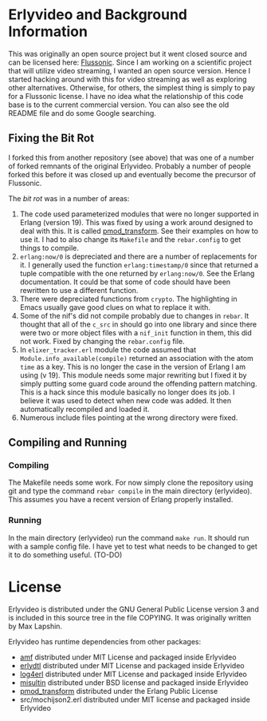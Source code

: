 # Erlyvideo and Background Information

This was originally an open source project but it went closed source and can be licensed here: [Flussonic](https://flussonic.com). Since I am working on a scientific project that will utilize video streaming, I wanted an open source version. Hence I started hacking around with this for video streaming as well as exploring other alternatives. Otherwise, for others,  the simplest thing is simply to pay for a Flussonic license. I have no idea what the relationship of this code base is to the current commercial version. You can also see the old README file and do some Google searching.


## Fixing the Bit Rot
I forked this from another repository (see above) that was one of a number of forked remnants of the original Erlyvideo. Probably a number of people forked this before it was closed up and eventually become the precursor of Flussonic. 

The *bit rot* was in a number of areas:
1. The code used parameterized modules that were no longer supported in Erlang (version 19). This was fixed by using a work around designed to deal with this. It is called [pmod_transform](https://github.com/erlang/pmod_transform). See their examples on how to use it. I had to also change its `Makefile` and the `rebar.config` to get things to compile.
2. `erlang:now/0` is depreciated and there are a number of replacements for it. I generally used the function `erlang:timestamp/0` since that returned a tuple compatible with the one returned by `erlang:now/0`. See the Erlang documentation. It could be that some of code should have been rewritten to use a different function. 
3. There were depreciated functions from `crypto`. The highlighting in Emacs usually gave good clues on what to replace it with.
4. Some of the nif's did not compile probably due to changes in `rebar`. It thought that all of the `c_src` in should go into one library and since there were two or more object files with a `nif_init` function in them, this did not work. Fixed by changing the `rebar.config` file. 
5. In `elixer_tracker.erl` module the code assumed that `Module.info_available(compile)` returned an association with the atom `time` as a key. This is no longer the case in the version of Erlang I am using (v 19). This module needs some major rewriting but I fixed it by simply putting some guard code around the offending pattern matching. This is a hack since this module basically no longer does its job. I believe it was used to detect when new code was added. It then automatically recompiled and loaded it. 
6. Numerous include files pointing at the wrong directory were fixed. 

## Compiling and Running

### Compiling
The Makefile needs some work. For now simply clone the repository using git and type the command `rebar compile` in the main directory (erlyvideo). This assumes you have a recent version of Erlang properly installed. 

### Running
In the main directory (erlyvideo) run the command `make run`. It should run with a sample config file. I have yet to test what needs to be changed to get it to do something useful. (TO-DO)

# License

Erlyvideo is distributed under the GNU General Public License version 3 and is included in this source tree in the file COPYING. It was originally written by Max Lapshin. 

Erlyvideo has runtime dependencies from other packages:

* [amf](http://github.com/maxlapshin/eamf) distributed under MIT License and packaged inside Erlyvideo
* [erlydtl](http://github.com/erlyvideo/erlydtl) distributed under MIT License and packaged inside Erlyvideo
* [log4erl](http://github.com/erlyvideo/log4erl) distributed under MIT License and packaged inside Erlyvideo
* [misultin](http://github.com/ostinelli/misultin) distributed under BSD license and packaged inside Erlyvideo
* [pmod_transform](https://github.com/erlang/pmod_transform) distributed under the Erlang Public License
* src/mochijson2.erl distributed under MIT license and packaged inside Erlyvideo

